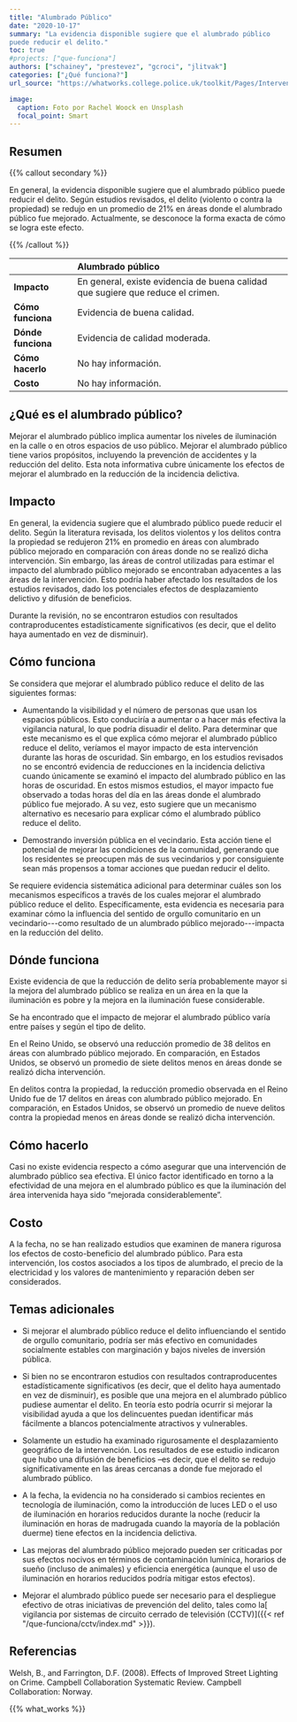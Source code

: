 ```yaml
---
title: "Alumbrado Público"
date: "2020-10-17"
summary: "La evidencia disponible sugiere que el alumbrado público
puede reducir el delito."
toc: true
#projects: ["que-funciona"]
authors: ["schainey", "prestevez", "gcroci", "jlitvak"]
categories: ["¿Qué funciona?"]
url_source: "https://whatworks.college.police.uk/toolkit/Pages/Intervention.aspx?InterventionID=3"

image:
  caption: Foto por Rachel Woock en Unsplash
  focal_point: Smart
---
```


## Resumen

{{% callout secondary %}}


En general, la evidencia disponible sugiere que el alumbrado público
puede reducir el delito. Según estudios revisados, el delito (violento o
contra la propiedad) se redujo en un promedio de 21% en áreas donde el
alumbrado público fue mejorado. Actualmente, se desconoce la forma
exacta de cómo se logra este efecto.

{{% /callout %}}

|                    | Alumbrado público                                  |
|:-------------------|:---------------------------------------------------|
| **Impacto**        | En general, existe evidencia de buena calidad que sugiere que reduce el crimen. |
| **Cómo funciona**  | Evidencia de buena calidad.                        |
| **Dónde funciona** | Evidencia de calidad moderada.                     |
| **Cómo hacerlo**   | No hay información.                                |
| **Costo**          | No hay información.                                |


## ¿Qué es el alumbrado público?

Mejorar el alumbrado público implica aumentar los niveles de iluminación
en la calle o en otros espacios de uso público. Mejorar el alumbrado
público tiene varios propósitos, incluyendo la prevención de accidentes
y la reducción del delito. Esta nota informativa cubre únicamente los
efectos de mejorar el alumbrado en la reducción de la incidencia
delictiva.

## Impacto

En general, la evidencia sugiere que el alumbrado público puede reducir
el delito. Según la literatura revisada, los delitos violentos y los
delitos contra la propiedad se redujeron 21% en promedio en áreas con
alumbrado público mejorado en comparación con áreas donde no se realizó
dicha intervención. Sin embargo, las áreas de control utilizadas para
estimar el impacto del alumbrado público mejorado se encontraban
adyacentes a las áreas de la intervención. Esto podría haber afectado
los resultados de los estudios revisados, dado los potenciales efectos
de desplazamiento delictivo y difusión de beneficios.

Durante la revisión, no se encontraron estudios con resultados
contraproducentes estadísticamente significativos (es decir, que el
delito haya aumentado en vez de disminuir).

## Cómo funciona

Se considera que mejorar el alumbrado público reduce el delito de las
siguientes formas:

  - Aumentando la visibilidad y el número de personas que usan los
    espacios públicos. Esto conduciría a aumentar o a hacer más efectiva
    la vigilancia natural, lo que podría disuadir el delito. Para
    determinar que este mecanismo es el que explica cómo mejorar el
    alumbrado público reduce el delito, veríamos el mayor impacto de
    esta intervención durante las horas de oscuridad. Sin embargo, en
    los estudios revisados no se encontró evidencia de reducciones en la
    incidencia delictiva cuando únicamente se examinó el impacto del
    alumbrado público en las horas de oscuridad. En estos mismos
    estudios, el mayor impacto fue observado a todas horas del día en
    las áreas donde el alumbrado público fue mejorado. A su vez, esto
    sugiere que un mecanismo alternativo es necesario para explicar cómo
    el alumbrado público reduce el delito.

  - Demostrando inversión pública en el vecindario. Esta acción tiene el
    potencial de mejorar las condiciones de la comunidad, generando que
    los residentes se preocupen más de sus vecindarios y por
    consiguiente sean más propensos a tomar acciones que puedan reducir
    el delito.

Se requiere evidencia sistemática adicional para determinar cuáles son
los mecanismos específicos a través de los cuales mejorar el alumbrado
público reduce el delito. Específicamente, esta evidencia es necesaria
para examinar cómo la influencia del sentido de orgullo comunitario en
un vecindario---como resultado de un alumbrado público mejorado---impacta
en la reducción del delito.

## Dónde funciona

​Existe evidencia de que la reducción de delito sería probablemente
mayor si la mejora del alumbrado público se realiza en un área en la que
la iluminación es pobre y la mejora en la iluminación fuese
considerable.

Se ha encontrado que el impacto de mejorar el alumbrado público varía
entre países y según el tipo de delito.

En el Reino Unido, se observó una reducción promedio de 38 delitos en
áreas con alumbrado público mejorado. En comparación, en Estados
Unidos, se observó un promedio de siete delitos menos en áreas donde se
realizó dicha intervención.

En delitos contra la propiedad, la reducción promedio observada en el
Reino Unido fue de 17 delitos en áreas con alumbrado público mejorado.
En comparación, en Estados Unidos, se observó un promedio de nueve
delitos contra la propiedad menos en áreas donde se realizó dicha
intervención.

## Cómo hacerlo

Casi no existe evidencia respecto a cómo asegurar que una intervención
de alumbrado público sea efectiva. El único factor identificado en torno
a la efectividad de una mejora en el alumbrado público es que la
iluminación del área intervenida haya sido “mejorada considerablemente”.

## Costo

A la fecha, no se han realizado estudios que examinen de manera rigurosa
los efectos de costo-beneficio del alumbrado público. Para esta
intervención, los costos asociados a los tipos de alumbrado, el precio
de la electricidad y los valores de mantenimiento y reparación deben ser
considerados.

## Temas adicionales

  - Si mejorar el alumbrado público reduce el delito influenciando el
    sentido de orgullo comunitario, podría ser más efectivo en
    comunidades socialmente estables con marginación y bajos niveles de
    inversión pública.

  - Si bien no se encontraron estudios con resultados contraproducentes
    estadísticamente significativos (es decir, que el delito haya
    aumentado en vez de disminuir), es posible que una mejora en el
    alumbrado público pudiese aumentar el delito. En teoría esto podría
    ocurrir si mejorar la visibilidad ayuda a que los delincuentes
    puedan identificar más fácilmente a blancos potencialmente
    atractivos y vulnerables.

  - Solamente un estudio ha examinado rigurosamente el desplazamiento
    geográfico de la intervención. Los resultados de ese estudio
    indicaron que hubo una difusión de beneficios –es decir, que el
    delito se redujo significativamente en las áreas cercanas a donde
    fue mejorado el alumbrado público.

  - A la fecha, la evidencia no ha considerado si cambios recientes en
    tecnología de iluminación, como la introducción de luces LED o el
    uso de iluminación en horarios reducidos durante la noche (reducir
    la iluminación en horas de madrugada cuando la mayoría de la
    población duerme) tiene efectos en la incidencia delictiva.

  - Las mejoras del alumbrado público mejorado pueden ser criticadas por
    sus efectos nocivos en términos de contaminación lumínica, horarios
    de sueño (incluso de animales) y eficiencia energética (aunque el
    uso de iluminación en horarios reducidos podría mitigar estos
    efectos).

  - Mejorar el alumbrado público puede ser necesario para el despliegue
    efectivo de otras iniciativas de prevención del delito, tales como
    la[ vigilancia por sistemas de circuito cerrado de televisión (CCTV)]({{< ref "/que-funciona/cctv/index.md" >}}).

## Referencias

Welsh, B., and Farrington, D.F. (2008). Effects of Improved Street
Lighting on Crime. Campbell Collaboration Systematic Review. Campbell
Collaboration: Norway.

{{% what_works %}}
